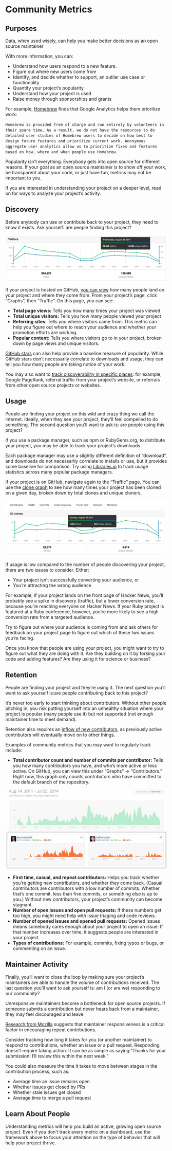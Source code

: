 # Community Metrics

## Purposes

Data, when used wisely, can help you make better decisions as an open source maintainer

With more information, you can:

* Understand how users respond to a new feature.
* Figure out where new users come from
* Identify, and decide whether to support, an outlier use case or functionality
* Quantify your project’s popularity
* Understand how your project is used
* Raise money through sponsorships and grants

For example, [Homebrew](https://github.com/Homebrew/brew/blob/bbed7246bc5c5b7acb8c1d427d10b43e090dfd39/docs/Analytics.md) finds that Google Analytics helps them prioritize work:

`Homebrew is provided free of charge and run entirely by volunteers in their spare time. As a result, we do not have the resources to do detailed user studies of Homebrew users to decide on how best to design future features and prioritize current work. Anonymous aggregate user analytics allow us to prioritize fixes and features based on how, where and when people use Homebrew.`  

Popularity isn’t everything. Everybody gets into open source for different reasons. If your goal as an open source maintainer is to show off your work, be transparent about your code, or just have fun, metrics may not be important to you.

If you are interested in understanding your project on a deeper level, read on for ways to analyze your project’s activity.

## Discovery

Before anybody can use or contribute back to your project, they need to know it exists. Ask yourself: are people finding this project?

![](../../.gitbook/assets/image%20%286%29.png)

If your project is hosted on GitHub, [you can view](https://help.github.com/articles/about-repository-graphs/#traffic) how many people land on your project and where they come from. From your project’s page, click “Graphs”, then “Traffic”. On this page, you can see:

* **Total page views:** Tells you how many times your project was viewed
* **Total unique visitors:** Tells you how many people viewed your project
* **Referring sites**: Tells you where visitors came from. This metric can help you figure out where to reach your audience and whether your promotion efforts are working.
* **Popular content:** Tells you where visitors go to in your project, broken down by page views and unique visitors.

[GitHub stars](https://help.github.com/articles/about-stars/) can also help provide a baseline measure of popularity. While GitHub stars don’t necessarily correlate to downloads and usage, they can tell you how many people are taking notice of your work.

You may also want to [track discoverability in specific places](https://opensource.com/business/16/6/pirate-metrics): for example, Google PageRank, referral traffic from your project’s website, or referrals from other open source projects or websites.

## Usage

People are finding your project on this wild and crazy thing we call the internet. Ideally, when they see your project, they’ll feel compelled to do something. The second question you’ll want to ask is: are people using this project?

If you use a package manager, such as npm or RubyGems.org, to distribute your project, you may be able to track your project’s downloads.

Each package manager may use a slightly different definition of “download”, and downloads do not necessarily correlate to installs or use, but it provides some baseline for comparison. Try using [Libraries.io](https://libraries.io/) to track usage statistics across many popular package managers.

If your project is on GitHub, navigate again to the “Traffic” page. You can use the [clone graph](https://github.com/blog/1873-clone-graphs) to see how many times your project has been cloned on a given day, broken down by total clones and unique cloners.

![](../../.gitbook/assets/image%20%287%29.png)

If usage is low compared to the number of people discovering your project, there are two issues to consider. Either:

* Your project isn’t successfully converting your audience, or
* You’re attracting the wrong audience

For example, if your project lands on the front page of Hacker News, you’ll probably see a spike in discovery \(traffic\), but a lower conversion rate, because you’re reaching everyone on Hacker News. If your Ruby project is featured at a Ruby conference, however, you’re more likely to see a high conversion rate from a targeted audience.

Try to figure out where your audience is coming from and ask others for feedback on your project page to figure out which of these two issues you’re facing.

Once you know that people are using your project, you might want to try to figure out what they are doing with it. Are they building on it by forking your code and adding features? Are they using it for science or business?

## Retention

People are finding your project and they’re using it. The next question you’ll want to ask yourself is:are people contributing back to this project?

It’s never too early to start thinking about contributors. Without other people pitching in, you risk putting yourself into an unhealthy situation where your project is popular \(many people use it\) but not supported \(not enough maintainer time to meet demand\).

Retention also requires an [inflow of new contributors](http://blog.abigailcabunoc.com/increasing-developer-engagement-at-mozilla-science-learning-advocacy#contributor-pathways_2), as previously active contributors will eventually move on to other things.

Examples of community metrics that you may want to regularly track include:

* **Total contributor count and number of commits per contributor:** Tells you how many contributors you have, and who’s more active or less active. On GitHub, you can view this under “Graphs” -&gt; “Contributors.” Right now, this graph only counts contributors who have committed to the default branch of the repository.

![](../../.gitbook/assets/image.png)

* **First time, casual, and repeat contributors:** Helps you track whether you’re getting new contributors, and whether they come back. \(Casual contributors are contributors with a low number of commits. Whether that’s one commit, less than five commits, or something else is up to you.\) Without new contributors, your project’s community can become stagnant.
* **Number of open issues and open pull requests:** If these numbers get too high, you might need help with issue triaging and code reviews.
* **Number of opened issues and opened pull requests:** Opened issues means somebody cares enough about your project to open an issue. If that number increases over time, it suggests people are interested in your project.
* **Types of contributions:** For example, commits, fixing typos or bugs, or commenting on an issue.

## Maintainer Activity

Finally, you’ll want to close the loop by making sure your project’s maintainers are able to handle the volume of contributions received. The last question you’ll want to ask yourself is: am I \(or are we\) responding to our community?

Unresponsive maintainers become a bottleneck for open source projects. If someone submits a contribution but never hears back from a maintainer, they may feel discouraged and leave.

[Research from Mozilla](https://docs.google.com/presentation/d/1hsJLv1ieSqtXBzd5YZusY-mB8e1VJzaeOmh8Q4VeMio/edit#slide=id.g43d857af8_0177) suggests that maintainer responsiveness is a critical factor in encouraging repeat contributions.

Consider tracking how long it takes for you \(or another maintainer\) to respond to contributions, whether an issue or a pull request. Responding doesn’t require taking action. It can be as simple as saying:“Thanks for your submission! I’ll review this within the next week.”

You could also measure the time it takes to move between stages in the contribution process, such as:

* Average time an issue remains open
* Whether issues get closed by PRs
* Whether stale issues get closed
* Average time to merge a pull request

## Learn About People

Understanding metrics will help you build an active, growing open source project. Even if you don’t track every metric on a dashboard, use the framework above to focus your attention on the type of behavior that will help your project thrive.



